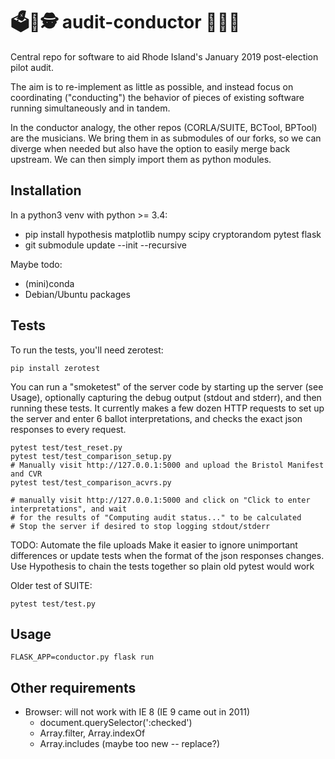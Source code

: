 # 🗳️🔬🕵️ audit-conductor 🎼🎶🎻

Central repo for software to aid Rhode Island's January 2019 post-election pilot audit.

The aim is to re-implement as little as possible, and instead focus on
coordinating ("conducting") the behavior of pieces of existing software running
simultaneously and in tandem.

In the conductor analogy, the other repos (CORLA/SUITE, BCTool, BPTool) are the
musicians. We bring them in as submodules of our forks, so we can diverge
when needed but also have the option to easily merge back upstream. We can then
simply import them as python modules.

## Installation

In a python3 venv with python >= 3.4:

  - pip install hypothesis matplotlib numpy scipy cryptorandom pytest flask
  - git submodule update --init --recursive

Maybe todo:

  - (mini)conda
  - Debian/Ubuntu packages

## Tests

To run the tests, you'll need zerotest:

    pip install zerotest

You can run a "smoketest" of the server code by starting up the server (see Usage),
optionally capturing
the debug output (stdout and stderr), and then running these tests.
It currently makes a few dozen HTTP requests to set up the server and
enter 6 ballot interpretations, and checks the exact json responses to every request.

    pytest test/test_reset.py
    pytest test/test_comparison_setup.py
    # Manually visit http://127.0.0.1:5000 and upload the Bristol Manifest and CVR
    pytest test/test_comparison_acvrs.py

    # manually visit http://127.0.0.1:5000 and click on "Click to enter interpretations", and wait
    # for the results of "Computing audit status..." to be calculated
    # Stop the server if desired to stop logging stdout/stderr

TODO: Automate the file uploads
      Make it easier to ignore unimportant differences or update tests
        when the format of the json responses changes.
      Use Hypothesis to chain the tests together so plain old pytest would work

Older test of SUITE:

    pytest test/test.py

## Usage

    FLASK_APP=conductor.py flask run

## Other requirements

  - Browser: will not work with IE 8 (IE 9 came out in 2011)
    - document.querySelector(':checked')
    - Array.filter, Array.indexOf
    - Array.includes (maybe too new -- replace?)

